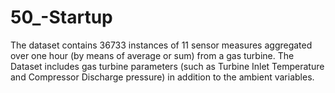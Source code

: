 # 50_-Startup
The dataset contains 36733 instances of 11 sensor measures aggregated over one hour (by means of average or sum) from a gas turbine.  The Dataset includes gas turbine parameters (such as Turbine Inlet Temperature and Compressor Discharge pressure) in addition to the ambient variables.
